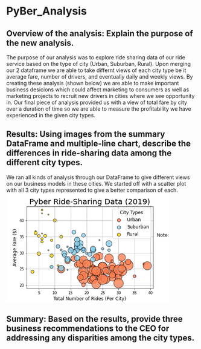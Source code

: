 # PyBer_Analysis

## Overview of the analysis: Explain the purpose of the new analysis.
The purpose of our analysis was to explore ride sharing data of our ride service based on the type of city (Urban, Suburban, Rural). Upon merging our 2 dataframe we are able to take differnt views of each city type be it average fare, number of drivers, and eventually daily and weekly views. By creating these analysis (shown below) we are able to make important business desicions which could affect marketing to consumers as well as marketing projects to recruit new drivers in cities where we see opportunity in. Our final piece of analysis provided us with a view of total fare by city over a duration of time so we are able to measure the profitability we have experienced in the given city types. 


## Results: Using images from the summary DataFrame and multiple-line chart, describe the differences in ride-sharing data among the different city types.
We ran all kinds of analysis through our DataFrame to give different views on our business models in these cities. We started off with a scatter plot with all 3 city types represented to give a better comparison of each.
![](Analysis//Fig1.png)


## Summary: Based on the results, provide three business recommendations to the CEO for addressing any disparities among the city types.
